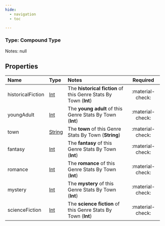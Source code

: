 ```yaml
---
hide:
  - navigation
  - toc

---
```


### Type: Compound Type


Notes: null


## Properties


| Name | Type | Notes | Required |
| :--- | :--- | :--- | :---: |
| historicalFiction | [Int](../../../../core-types/primitives/int.md) | The **historical fiction** of this Genre Stats By Town (**Int**)  | :material-check: |
| youngAdult | [Int](../../../../core-types/primitives/int.md) | The **young adult** of this Genre Stats By Town (**Int**)  | :material-check: |
| town | [String](../../../../core-types/primitives/string.md) | The **town** of this Genre Stats By Town (**String**)  | :material-check: |
| fantasy | [Int](../../../../core-types/primitives/int.md) | The **fantasy** of this Genre Stats By Town (**Int**)  | :material-check: |
| romance | [Int](../../../../core-types/primitives/int.md) | The **romance** of this Genre Stats By Town (**Int**)  | :material-check: |
| mystery | [Int](../../../../core-types/primitives/int.md) | The **mystery** of this Genre Stats By Town (**Int**)  | :material-check: |
| scienceFiction | [Int](../../../../core-types/primitives/int.md) | The **science fiction** of this Genre Stats By Town (**Int**)  | :material-check: |

